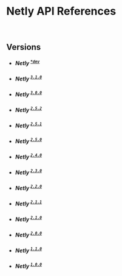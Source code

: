 # Netly API References

<br>

## Versions
- ##### Netly <sup>[``*dev``](/api/v3.1.0/Netly.Core.html)</sup>
- ##### Netly <sup>[``3.1.0``](/api/v3.1.0/Netly.Core.html)</sup>
- ##### Netly <sup>[``3.0.0``](/api/v3.0.0/Netly.Core.html)</sup>
- ##### Netly <sup>[``2.5.2``](/api/v2.5.2/Netly.Core.html)</sup>
- ##### Netly <sup>[``2.5.1``](/api/v2.5.1/Netly.Core.html)</sup>
- ##### Netly <sup>[``2.5.0``](/api/v2.5.0/Netly.Core.html)</sup>
- ##### Netly <sup>[``2.4.0``](/api/v2.4.0/Netly.Core.html)</sup>
- ##### Netly <sup>[``2.3.0``](/api/v2.3.0/Netly.Core.html)</sup>
- ##### Netly <sup>[``2.2.0``](/api/v2.2.0/Netly.Core.html)</sup>
- ##### Netly <sup>[``2.1.1``](/api/v2.1.1/Netly.Core.html)</sup>
- ##### Netly <sup>[``2.1.0``](/api/v2.1.0/Netly.Core.html)</sup>
- ##### Netly <sup>[``2.0.0``](/api/v2.0.0/Netly.Core.html)</sup>
- ##### Netly <sup>[``1.1.0``](/api/v1.1.0/Netly.Core.html)</sup>
- ##### Netly <sup>[``1.0.0``](/api/v1.0.0/Netly.Core.html)</sup>
